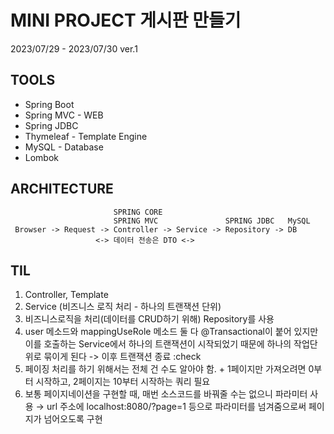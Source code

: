 # MINI PROJECT 게시판 만들기
2023/07/29 - 2023/07/30 ver.1

## TOOLS
- Spring Boot
- Spring MVC - WEB
- Spring JDBC
- Thymeleaf - Template Engine
- MySQL - Database
- Lombok

## ARCHITECTURE
                           SPRING CORE
                           SPRING MVC               SPRING JDBC   MySQL
     Browser -> Request -> Controller -> Service -> Repository -> DB
                       <-> 데이터 전송은 DTO <->

## TIL
1. Controller, Template
2. Service (비즈니스 로직 처리 - 하나의 트랜잭션 단위)
3. 비즈니스로직을 처리(데이터를 CRUD하기 위해) Repository를 사용
4. user 메소드와 mappingUseRole 메소드 둘 다 @Transactional이 붙어 있지만 이를 호출하는 Service에서 하나의 트랜잭션이 시작되었기 때문에 하나의 작업단위로 묶이게 된다 -> 이후 트랜잭션 종료 :check
5. 페이징 처리를 하기 위해서는 전체 건 수도 알아야 함. + 1페이지만 가져오려면 0부터 시작하고, 2페이지는 10부터 시작하는 쿼리 필요
6. 보통 페이지네이션을 구현할 때, 매번 소스코드를 바꿔줄 수는 없으니 파라미터 사용
   → url 주소에 localhost:8080/?page=1 등으로 파라미터를 넘겨줌으로써 페이지가 넘어오도록 구현